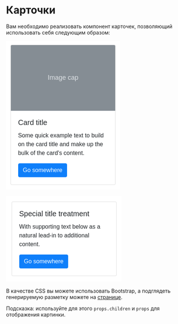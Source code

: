# Карточки

Вам необходимо реализовать компонент карточек, позволяющий использовать себя следующим образом:

![card1](./assets/card1.png)

![card2](./assets/card2.png)

В качестве CSS вы можете использовать Bootstrap, а подглядеть генерируемую разметку можете на [странице]( https://getbootstrap.com/docs/4.3/components/card/).

Подсказка: используйте для этого `props.children` и `props` для отображения картинки.
